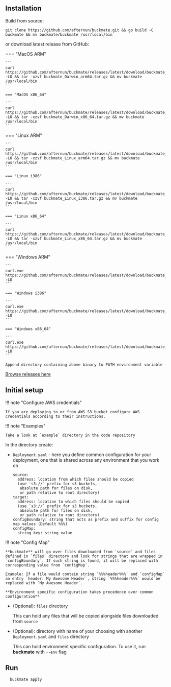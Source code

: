 ## Installation

Build from source:
    
```
git clone https://github.com/afternun/buckmate.git && go build -C buckmate && mv buckmate/buckmate /usr/local/bin
``` 

or download latest release from GitHub:


=== "MacOS ARM"

    ```
    curl https://github.com/afternun/buckmate/releases/latest/download/buckmate_Darwin_arm64.tar.gz -LO && tar -xzvf buckmate_Darwin_arm64.tar.gz && mv buckmate /usr/local/bin
    ```
    
    === "MacOS x86_64"

    ```
    curl https://github.com/afternun/buckmate/releases/latest/download/buckmate_Darwin_x86_64.tar.gz -LO && tar -xzvf buckmate_Darwin_x86_64.tar.gz && mv buckmate /usr/local/bin
    ```

=== "Linux ARM"

    ```
    curl https://github.com/afternun/buckmate/releases/latest/download/buckmate_Linux_arm64.tar.gz -LO && tar -xzvf buckmate_Linux_arm64.tar.gz && mv buckmate /usr/local/bin
    ```
    
    === "Linux i386"

    ```
    curl https://github.com/afternun/buckmate/releases/latest/download/buckmate_Linux_i386.tar.gz -LO && tar -xzvf buckmate_Linux_i386.tar.gz && mv buckmate /usr/local/bin
    ```
    
    === "Linux x86_64"

    ```
    curl https://github.com/afternun/buckmate/releases/latest/download/buckmate_Linux_x86_64.tar.gz -LO && tar -xzvf buckmate_Linux_x86_64.tar.gz && mv buckmate /usr/local/bin
    ```

=== "Windows ARM"

    ```
    curl.exe https://github.com/afternun/buckmate/releases/latest/download/buckmate_Windows_arm64.tar.gz -LO
    ```
    
    === "Windows i386"

    ```
    curl.exe https://github.com/afternun/buckmate/releases/latest/download/buckmate_Windows_i386.tar.gz -LO
    ```
    
    === "Windows x86_64"

    ```
    curl.exe https://github.com/afternun/buckmate/releases/latest/download/buckmate_Windows_x86_64.tar.gz -LO
    ```

    Append directory containing above binary to PATH environment variable


[Browse releases here](https://github.com/afternun/buckmate/releases)

## Initial setup

!!! note "Configure AWS credentials"

    If you are deploying to or from AWS S3 bucket configure AWS credentials according to their instructions.

!!! note "Examples"

    Take a look at `example` directory in the code repository

   In the directory create:

* `Deployment.yaml` - here you define common configuration for your deployment, one that is shared across any environment that you work on
    
    ```
    source:
      address: location from which files should be copied 
      (use `s3://` prefix for s3 buckets,
       absolute path for files on disk,
       or path relative to root directory)
    target:
      address: location to which files should be copied
      (use `s3://` prefix for s3 buckets,
       absolute path for files on disk,
       or path relative to root directory)
    configBoundary: string that acts as prefix and suffix for config map values (Default %%%)
    configMap:
      string key: string value
    ```

!!! note "Config Map"

    **buckmate** will go over files downloaded from `source` and files defined in `files` directory and look for strings that are wrapped in `configBoundary`. If such string is found, it will be replaced with corresponding value from `configMap`. 
    
    Example: If a file would contain string `%%%header%%%` and `configMap` an entry `header: My Awesome Header`, string `%%%header%%%` would be replaced with `My Awesome Header`. 

    **Environment specific configuration takes precedence over common configuration**

* (Optional): `files` directory

    This can hold any files that will be copied alongside files downloaded from `source`

* (Optional): directory with name of your choosing with another `Deployment.yaml` and `files` directory

    This can hold environment specific configuration. To use it, run **buckmate** with `--env` flag

## Run

```
  buckmate apply
```